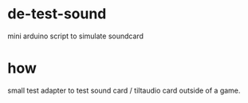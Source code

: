 # de-test-sound
mini arduino script to simulate soundcard

# how

small test adapter to test sound card / tiltaudio card outside of a game.

